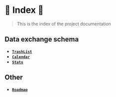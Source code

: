 # 📜 Index 📜

> This is the index of the project documentation

## Data exchange schema

- **[`TrashList`](https://github.com/DarkOnion0/TrashCounter/blob/master/Doc/DataExchangeSchema/trashList.md)**
- **[`Calendar`](https://github.com/DarkOnion0/TrashCounter/blob/master/Doc/DataExchangeSchema/calendar.md)**
- **[`Stats`](https://github.com/DarkOnion0/TrashCounter/blob/master/Doc/DataExchangeSchema/stats.md)**

## Other

- **[`Roadmap`]("https://github.com/DarkOnion0/TrashCounter/blob/master/Doc/roadmap.md")**
